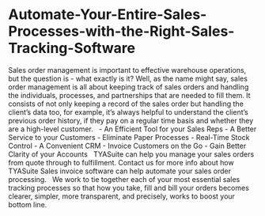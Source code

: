 # Automate-Your-Entire-Sales-Processes-with-the-Right-Sales-Tracking-Software
Sales order management is important to effective warehouse operations, but the question is - what exactly is it? Well, as the name might say, sales order management is all about keeping track of sales orders and handling the individuals, processes, and partnerships that are needed to fill them. It consists of not only keeping a record of the sales order but handling the client’s data too, for example, it’s always helpful to understand the client’s previous order history, if they pay on a regular time basis and whether they are a high-level customer.   - An Efficient Tool for your Sales Reps - A Better Service to your Customers - Eliminate Paper Processes - Real-Time Stock Control - A Convenient CRM - Invoice Customers on the Go - Gain Better Clarity of your Accounts   TYASuite can help you manage your sales orders from quote through to fulfillment. Contact us for more info about how TYASuite Sales invoice software can help automate your sales order processing.   We work to tie together each of your most essential sales tracking processes so that how you take, fill and bill your orders becomes clearer, simpler, more transparent, and precisely, works to boost your bottom line.

